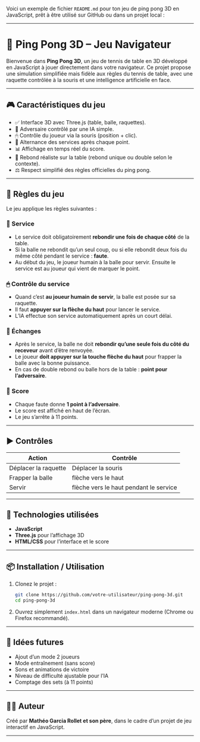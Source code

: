 Voici un exemple de fichier `README.md` pour ton jeu de ping pong 3D en JavaScript, prêt à être utilisé sur GitHub ou dans un projet local :

---

# 🏓 Ping Pong 3D – Jeu Navigateur

Bienvenue dans **Ping Pong 3D**, un jeu de tennis de table en 3D développé en JavaScript à jouer directement dans votre navigateur. Ce projet propose une simulation simplifiée mais fidèle aux règles du tennis de table, avec une raquette contrôlée à la souris et une intelligence artificielle en face.

---

## 🎮 Caractéristiques du jeu

* ✅ Interface 3D avec Three.js (table, balle, raquettes).
* 🧠 Adversaire contrôlé par une IA simple.
* 🖱 Contrôle du joueur via la souris (position + clic).
* 🔄 Alternance des services après chaque point.
* 📊 Affichage en temps réel du score.
* 🧠 Rebond réaliste sur la table (rebond unique ou double selon le contexte).
* ⚖ Respect simplifié des règles officielles du ping pong.

---

## 📏 Règles du jeu

Le jeu applique les règles suivantes :

### 🏓 Service

* Le service doit obligatoirement **rebondir une fois de chaque côté** de la table.
* Si la balle ne rebondit qu’un seul coup, ou si elle rebondit deux fois du même côté pendant le service : **faute**.
* Au début du jeu, le joueur humain à la balle pour servir. Ensuite le service est au joueur qui vient de marquer le point. 

### 🖱 Contrôle du service

* Quand c’est **au joueur humain de servir**, la balle est posée sur sa raquette.
* Il faut **appuyer sur la flèche du haut** pour lancer le service.
* L’IA effectue son service automatiquement après un court délai.

### 🔁 Échanges

* Après le service, la balle ne doit **rebondir qu’une seule fois du côté du receveur** avant d’être renvoyée.
* Le joueur **doit appuyer sur la touche flèche du haut** pour frapper la balle avec la bonne puissance.
* En cas de double rebond ou balle hors de la table : **point pour l’adversaire**.

### 🧮 Score

* Chaque faute donne **1 point à l’adversaire**.
* Le score est affiché en haut de l’écran.
* Le jeu s’arrête à 11 points.

---

## ▶ Contrôles

| Action               | Contrôle                               |
| -------------------- | -------------------------------------- |
| Déplacer la raquette | Déplacer la souris                     |
| Frapper la balle     | flèche vers le haut                    |
| Servir               | flèche vers le haut pendant le service |

---

## 🔧 Technologies utilisées

* **JavaScript**
* **Three.js** pour l’affichage 3D
* **HTML/CSS** pour l’interface et le score

---

## 📦 Installation / Utilisation

1. Clonez le projet :

   ```bash
   git clone https://github.com/votre-utilisateur/ping-pong-3d.git
   cd ping-pong-3d
   ```

2. Ouvrez simplement `index.html` dans un navigateur moderne (Chrome ou Firefox recommandé).

---

## 🧪 Idées futures

* Ajout d’un mode 2 joueurs
* Mode entraînement (sans score)
* Sons et animations de victoire
* Niveau de difficulté ajustable pour l’IA
* Comptage des sets (à 11 points)

---

## 🧑‍💻 Auteur

Créé par **Mathéo Garcia Rollet et son père**, dans le cadre d’un projet de jeu interactif en JavaScript.

---


